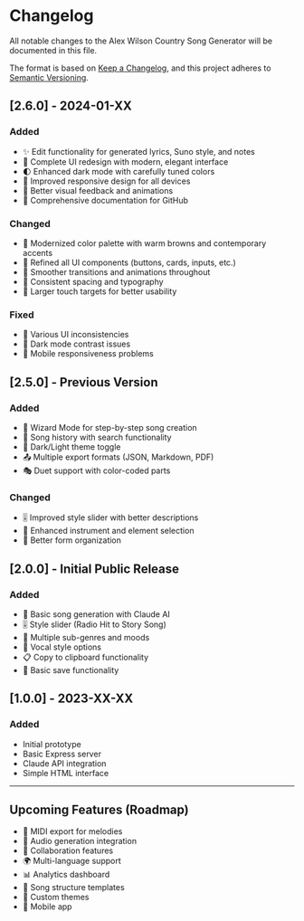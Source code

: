 # Changelog

All notable changes to the Alex Wilson Country Song Generator will be documented in this file.

The format is based on [Keep a Changelog](https://keepachangelog.com/en/1.0.0/),
and this project adheres to [Semantic Versioning](https://semver.org/spec/v2.0.0.html).

## [2.6.0] - 2024-01-XX

### Added
- ✨ Edit functionality for generated lyrics, Suno style, and notes
- 🎨 Complete UI redesign with modern, elegant interface
- 🌓 Enhanced dark mode with carefully tuned colors
- 📱 Improved responsive design for all devices
- 🎯 Better visual feedback and animations
- 📄 Comprehensive documentation for GitHub

### Changed
- 🎨 Modernized color palette with warm browns and contemporary accents
- 🔧 Refined all UI components (buttons, cards, inputs, etc.)
- 💫 Smoother transitions and animations throughout
- 📐 Consistent spacing and typography
- 🎯 Larger touch targets for better usability

### Fixed
- 🐛 Various UI inconsistencies
- 🔧 Dark mode contrast issues
- 📱 Mobile responsiveness problems

## [2.5.0] - Previous Version

### Added
- 🧙 Wizard Mode for step-by-step song creation
- 💾 Song history with search functionality
- 🎨 Dark/Light theme toggle
- 📤 Multiple export formats (JSON, Markdown, PDF)
- 🎭 Duet support with color-coded parts

### Changed
- 🎚️ Improved style slider with better descriptions
- 🎸 Enhanced instrument and element selection
- 📝 Better form organization

## [2.0.0] - Initial Public Release

### Added
- 🎵 Basic song generation with Claude AI
- 🎚️ Style slider (Radio Hit to Story Song)
- 🎸 Multiple sub-genres and moods
- 🎤 Vocal style options
- 📋 Copy to clipboard functionality
- 💾 Basic save functionality

## [1.0.0] - 2023-XX-XX

### Added
- Initial prototype
- Basic Express server
- Claude API integration
- Simple HTML interface

---

## Upcoming Features (Roadmap)

- 🎼 MIDI export for melodies
- 🎤 Audio generation integration
- 👥 Collaboration features
- 🌍 Multi-language support
- 📊 Analytics dashboard
- 🎯 Song structure templates
- 🎨 Custom themes
- 📱 Mobile app

